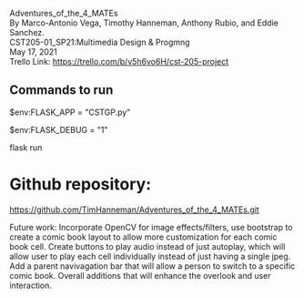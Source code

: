  Adventures_of_the_4_MATEs<br>
 By Marco-Antonio Vega, Timothy Hanneman, Anthony Rubio, and Eddie Sanchez.<br>
 CST205-01_SP21:Multimedia Design & Progmng<br>
 May 17, 2021<br>
 Trello Link: https://trello.com/b/v5h6vo6H/cst-205-project<br>

## Commands to run ##

$env:FLASK_APP = "CSTGP.py"


$env:FLASK_DEBUG = "1"


flask run


# Github repository:<br>
https://github.com/TimHanneman/Adventures_of_the_4_MATEs.git

Future work: Incorporate OpenCV for image effects/filters, use bootstrap to create a comic book layout to allow more customization for each comic book cell. Create buttons to play audio instead of just autoplay, which will allow user to play each cell individually instead of just having a single jpeg. Add a parent navivagation bar that will allow a person to switch to a specific comic book. Overall additions that will enhance the overlook and user interaction.
